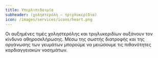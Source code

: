 ```yaml
---
title: Υπερλιπιδαιμία
subheader: (χοληστερόλη – τριγλυκερίδια)
icon: /images/services/icons/heart.png
---
```


Οι αυξημένες τιμές χοληστερόλης και τριγλυκεριδίων αυξάνουν τον κίνδυνο αθηροσκλήρωσης. Μέσω της σωστής διατροφής και της οργάνωσης των γευμάτων μπορούμε να μειώσουμε τις πιθανότητες καρδιαγγειακών νοσημάτων.